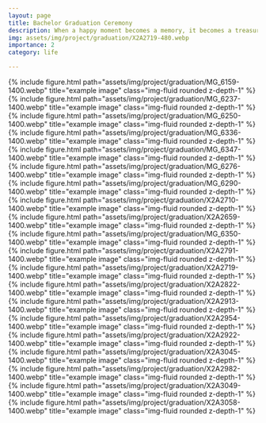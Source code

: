 ```yaml
---
layout: page
title: Bachelor Graduation Ceremony
description: When a happy moment becomes a memory, it becomes a treasure.
img: assets/img/project/graduation/X2A2719-480.webp
importance: 2
category: life

---
```


<div class="row">
    <div class="col-sm-4 mt-3 mt-md-0">
        {% include figure.html path="assets/img/project/graduation/MG_6159-1400.webp" title="example image" class="img-fluid rounded z-depth-1" %}
    </div>
    <div class="col-sm-8 mt-6 mt-md-0">
        {% include figure.html path="assets/img/project/graduation/MG_6237-1400.webp" title="example image" class="img-fluid rounded z-depth-1" %}
    </div>

</div>

<div class="row">
    <div class="col-sm-8 mt-6 mt-md-0">
        {% include figure.html path="assets/img/project/graduation/MG_6250-1400.webp" title="example image" class="img-fluid rounded z-depth-1" %}
    </div>
    <div class="col-sm-4 mt-3 mt-md-0">
        {% include figure.html path="assets/img/project/graduation/MG_6336-1400.webp" title="example image" class="img-fluid rounded z-depth-1" %}
    </div>
</div>

<div class="row">
    <div class="col-sm-4 mt-3 mt-md-0">
        {% include figure.html path="assets/img/project/graduation/MG_6347-1400.webp" title="example image" class="img-fluid rounded z-depth-1" %}
    </div>
    <div class="col-sm-8 mt-6 mt-md-0">
        {% include figure.html path="assets/img/project/graduation/MG_6276-1400.webp" title="example image" class="img-fluid rounded z-depth-1" %}
    </div>
</div>
<div class="row">
    <div class="col-sm-8 mt-6 mt-md-0">
        {% include figure.html path="assets/img/project/graduation/MG_6290-1400.webp" title="example image" class="img-fluid rounded z-depth-1" %}
    </div>
    <div class="col-sm-4 mt-3 mt-md-0">
        {% include figure.html path="assets/img/project/graduation/X2A2710-1400.webp" title="example image" class="img-fluid rounded z-depth-1" %}
    </div>
</div>

<div class="row">
    <div class="col-sm-12 mt-9 mt-md-0">
        {% include figure.html path="assets/img/project/graduation/X2A2659-1400.webp" title="example image" class="img-fluid rounded z-depth-1" %}
    </div>
</div>

<div class="row">
    <div class="col-sm-8 mt-6 mt-md-0">
        {% include figure.html path="assets/img/project/graduation/MG_6350-1400.webp" title="example image" class="img-fluid rounded z-depth-1" %}
    </div>
    <div class="col-sm-4 mt-3 mt-md-0">
        {% include figure.html path="assets/img/project/graduation/X2A2791-1400.webp" title="example image" class="img-fluid rounded z-depth-1" %}
    </div>
</div>

<div class="row">
    <div class="col-sm-8 mt-6 mt-md-0">
        {% include figure.html path="assets/img/project/graduation/X2A2719-1400.webp" title="example image" class="img-fluid rounded z-depth-1" %}
    </div>
    <div class="col-sm-4 mt-3 mt-md-0">
        {% include figure.html path="assets/img/project/graduation/X2A2822-1400.webp" title="example image" class="img-fluid rounded z-depth-1" %}
    </div>
</div>

<div class="row">
    <div class="col-sm-4 mt-3 mt-md-0">
        {% include figure.html path="assets/img/project/graduation/X2A2913-1400.webp" title="example image" class="img-fluid rounded z-depth-1" %}
    </div>    
    <div class="col-sm-8 mt-6 mt-md-0">
        {% include figure.html path="assets/img/project/graduation/X2A2954-1400.webp" title="example image" class="img-fluid rounded z-depth-1" %}
    </div>
</div>

<div class="row">
    <div class="col-sm-4 mt-3 mt-md-0">
        {% include figure.html path="assets/img/project/graduation/X2A2922-1400.webp" title="example image" class="img-fluid rounded z-depth-1" %}
    </div>
    <div class="col-sm-8 mt-6 mt-md-0">
        {% include figure.html path="assets/img/project/graduation/X2A3045-1400.webp" title="example image" class="img-fluid rounded z-depth-1" %}
    </div>
</div>

<div class="row">
    <div class="col-sm-4 mt-3 mt-md-0">
        {% include figure.html path="assets/img/project/graduation/X2A2982-1400.webp" title="example image" class="img-fluid rounded z-depth-1" %}
    </div>
    <div class="col-sm-8 mt-6 mt-md-0">
        {% include figure.html path="assets/img/project/graduation/X2A3049-1400.webp" title="example image" class="img-fluid rounded z-depth-1" %}
    </div>
</div>

<div class="row">
    <div class="col-sm-8 mt-6 mt-md-0">
        {% include figure.html path="assets/img/project/graduation/X2A3058-1400.webp" title="example image" class="img-fluid rounded z-depth-1" %}
    </div>
</div>
